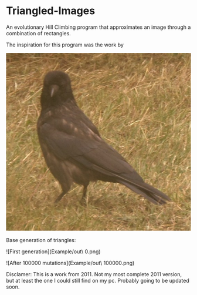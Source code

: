 # Triangled-Images
An evolutionary Hill Climbing program that approximates an image through a combination of rectangles.

The inspiration for this program was the work by 


![Original image](Example/examples1.png)

Base generation of triangles:


![First generation](Example/out\ 0.png)

![After 100000 mutations](Example/out\ 100000.png)




Disclamer: This is a work from 2011. Not my most complete 2011 version, but at least the one I could still 
find on my pc. Probably going to be updated soon.
